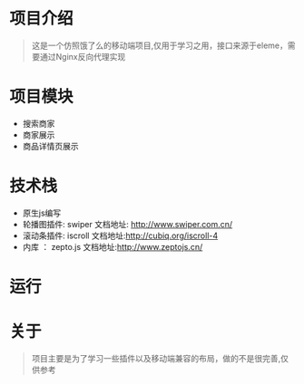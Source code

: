 # 项目介绍
>这是一个仿照饿了么的移动端项目,仅用于学习之用，接口来源于eleme，需要通过Nginx反向代理实现

# 项目模块
 - 搜索商家
 - 商家展示
 - 商品详情页展示
 
# 技术栈

 - 原生js编写
 - 轮播图插件: swiper   文档地址: http://www.swiper.com.cn/
 - 滚动条插件: iscroll  文档地址:http://cubiq.org/iscroll-4
 - 内库 ： zepto.js     文档地址:http://www.zeptojs.cn/
# 运行

# 关于
>项目主要是为了学习一些插件以及移动端兼容的布局，做的不是很完善,仅供参考



